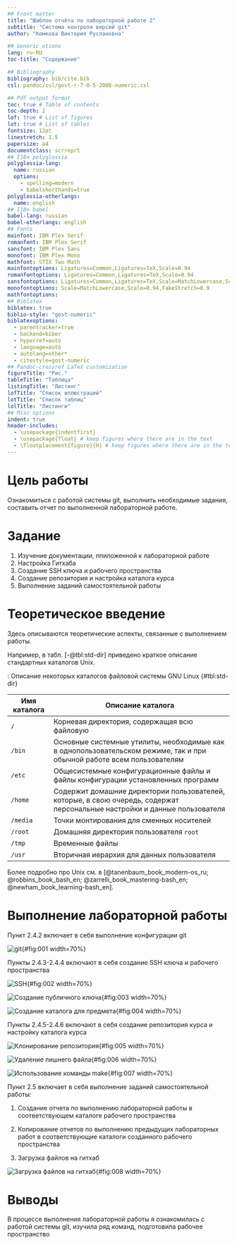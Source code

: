 ```yaml
---
## Front matter
title: "Шаблон отчёта по лабораторной работе 2"
subtitle: "Система контроля версий git"
author: "Комкова Виктория Руслановна"

## Generic otions
lang: ru-RU
toc-title: "Содержание"

## Bibliography
bibliography: bib/cite.bib
csl: pandoc/csl/gost-r-7-0-5-2008-numeric.csl

## Pdf output format
toc: true # Table of contents
toc-depth: 2
lof: true # List of figures
lot: true # List of tables
fontsize: 12pt
linestretch: 1.5
papersize: a4
documentclass: scrreprt
## I18n polyglossia
polyglossia-lang:
  name: russian
  options:
	- spelling=modern
	- babelshorthands=true
polyglossia-otherlangs:
  name: english
## I18n babel
babel-lang: russian
babel-otherlangs: english
## Fonts
mainfont: IBM Plex Serif
romanfont: IBM Plex Serif
sansfont: IBM Plex Sans
monofont: IBM Plex Mono
mathfont: STIX Two Math
mainfontoptions: Ligatures=Common,Ligatures=TeX,Scale=0.94
romanfontoptions: Ligatures=Common,Ligatures=TeX,Scale=0.94
sansfontoptions: Ligatures=Common,Ligatures=TeX,Scale=MatchLowercase,Scale=0.94
monofontoptions: Scale=MatchLowercase,Scale=0.94,FakeStretch=0.9
mathfontoptions:
## Biblatex
biblatex: true
biblio-style: "gost-numeric"
biblatexoptions:
  - parentracker=true
  - backend=biber
  - hyperref=auto
  - language=auto
  - autolang=other*
  - citestyle=gost-numeric
## Pandoc-crossref LaTeX customization
figureTitle: "Рис."
tableTitle: "Таблица"
listingTitle: "Листинг"
lofTitle: "Список иллюстраций"
lotTitle: "Список таблиц"
lolTitle: "Листинги"
## Misc options
indent: true
header-includes:
  - \usepackage{indentfirst}
  - \usepackage{float} # keep figures where there are in the text
  - \floatplacement{figure}{H} # keep figures where there are in the text
---
```


# Цель работы

Ознакомиться с работой системы git, выполнить необходимые задания, составить отчет по выполненной лабораторной работе.

# Задание

1. Изучение документации, ппиложенной к лабораторной работе
2. Настройка Гитхаба
3. Создание SSH ключа и рабочего пространства
4. Создание репозитория и настройка каталога курса
5. Выполнение заданий самостоятельной работы

# Теоретическое введение

Здесь описываются теоретические аспекты, связанные с выполнением работы.

Например, в табл. [-@tbl:std-dir] приведено краткое описание стандартных каталогов Unix.

: Описание некоторых каталогов файловой системы GNU Linux {#tbl:std-dir}

| Имя каталога | Описание каталога                                                                                                          |
|--------------|----------------------------------------------------------------------------------------------------------------------------|
| `/`          | Корневая директория, содержащая всю файловую                                                                               |
| `/bin `      | Основные системные утилиты, необходимые как в однопользовательском режиме, так и при обычной работе всем пользователям     |
| `/etc`       | Общесистемные конфигурационные файлы и файлы конфигурации установленных программ                                           |
| `/home`      | Содержит домашние директории пользователей, которые, в свою очередь, содержат персональные настройки и данные пользователя |
| `/media`     | Точки монтирования для сменных носителей                                                                                   |
| `/root`      | Домашняя директория пользователя  `root`                                                                                   |
| `/tmp`       | Временные файлы                                                                                                            |
| `/usr`       | Вторичная иерархия для данных пользователя                                                                                 |

Более подробно про Unix см. в [@tanenbaum_book_modern-os_ru; @robbins_book_bash_en; @zarrelli_book_mastering-bash_en; @newham_book_learning-bash_en].

# Выполнение лабораторной работы
Пункт 2.4.2 включает в себя выполнение конфигурации git

![git](image/git.png){#fig:001 width=70%}

Пункты 2.4.3-2.4.4 включают в себя создание SSH ключа и рабочего
пространства

![SSH](image/SSH.png){#fig:002 width=70%}

![Создание публичного ключа](image/pub.png){#fig:003 width=70%}

![Создание каталога для предмета](image/catalog.png){#fig:004 width=70%}

Пункты 2.4.5-2.4.6 включают в себя создание репозитория курса и настройку
каталога курса

![Клонирование репозитория](image/clone.png){#fig:005 width=70%}

![Удаление лишнего файла](image/del.png){#fig:006 width=70%}

![Использование команды make](image/make.png){#fig:007 width=70%}

Пункт 2.5 включает в себя выполнение заданий самостоятельной работы:

1) Создание отчета по выполнению лабораторной работы в соответствующем
каталоге рабочего пространства

2) Копирование отчетов по выполнению предыдущих лабораторных работ в соответствующие каталоги созданного рабочего пространства

3) Загрузка файлов на гитхаб

![Загрузка файлов на гитхаб](image/gith.png){#fig:008 width=70%}




# Выводы

В процессе выполнения лабораторной работы я ознакомилась с работой системы git, изучила ряд команд, подготовила рабочее пространство


